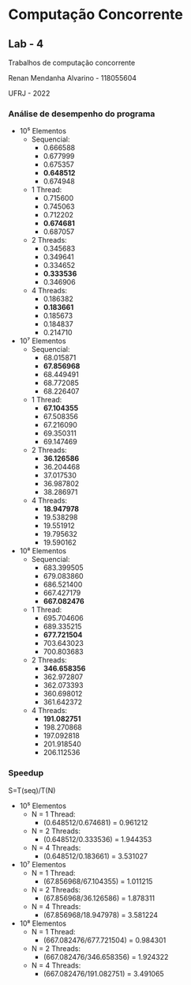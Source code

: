 # Computação Concorrente
## Lab - 4

Trabalhos de computação concorrente

Renan Mendanha Alvarino - 118055604

UFRJ - 2022

### Análise de desempenho do programa

* 10⁵ Elementos
  * Sequencial:
    * 0.666588
    * 0.677999
    * 0.675357
    * **0.648512**
    * 0.674948
  * 1 Thread:
    * 0.715600
    * 0.745063
    * 0.712202
    * **0.674681**
    * 0.687057
  * 2 Threads:
    * 0.345683
    * 0.349641
    * 0.334652
    * **0.333536**
    * 0.346906
  * 4 Threads:
    * 0.186382
    * **0.183661**
    * 0.185673
    * 0.184837
    * 0.214710
* 10⁷ Elementos
  * Sequencial:
    * 68.015871
    * **67.856968**
    * 68.449491
    * 68.772085
    * 68.226407
  * 1 Thread:
    * **67.104355**
    * 67.508356
    * 67.216090
    * 69.350311
    * 69.147469
  * 2 Threads:
    * **36.126586**
    * 36.204468
    * 37.017530
    * 36.987802
    * 38.286971
  * 4 Threads:
    * **18.947978**
    * 19.538298
    * 19.551912
    * 19.795632
    * 19.590162
* 10⁸ Elementos
  * Sequencial:
    * 683.399505
    * 679.083860
    * 686.521400
    * 667.427179
    * **667.082476**
  * 1 Thread:
    * 695.704606
    * 689.335215
    * **677.721504**
    * 703.643023
    * 700.803683
  * 2 Threads:
    * **346.658356**
    * 362.972807
    * 362.073393
    * 360.698012
    * 361.642372
  * 4 Threads:
    * **191.082751**
    * 198.270868
    * 197.092818
    * 201.918540
    * 206.112536

### Speedup

S=T(seq)/T(N)

* 10⁵ Elementos
  * N = 1 Thread:
    * (0.648512/0.674681) = 0.961212
  * N = 2 Threads:
    * (0.648512/0.333536) = 1.944353
  * N = 4 Threads:
    * (0.648512/0.183661) = 3.531027
* 10⁷ Elementos
  * N = 1 Thread:
    * (67.856968/67.104355) = 1.011215
  * N = 2 Threads:
    * (67.856968/36.126586) = 1.878311
  * N = 4 Threads:
    * (67.856968/18.947978) = 3.581224
* 10⁸ Elementos
  * N = 1 Thread:
    * (667.082476/677.721504) = 0.984301
  * N = 2 Threads:
    * (667.082476/346.658356) = 1.924322
  * N = 4 Threads:
    * (667.082476/191.082751) = 3.491065